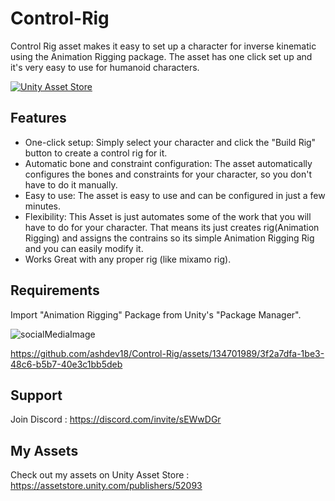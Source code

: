 # Control-Rig
Control Rig asset makes it easy to set up a character for inverse kinematic using the Animation Rigging package. The asset has one click set up and it's very easy to use for humanoid characters.

[![Unity Asset Store](https://img.shields.io/badge/Unity%20Asset%20Store-Link-blue)](https://link-to-your-asset-on-the-unity-asset-store)

## Features

- One-click setup: Simply select your character and click the "Build Rig" button to create a control rig for it.
- Automatic bone and constraint configuration: The asset automatically configures the bones and constraints for your character, so you don't have to do it manually.
- Easy to use: The asset is easy to use and can be configured in just a few minutes.
- Flexibility: This Asset is just automates some of the work that you will have to do for your character. That means its just creates rig(Animation Rigging) and assigns the contrains so its simple Animation Rigging Rig and you can easily modify it.
- Works Great with any proper rig (like mixamo rig).

## Requirements
Import "Animation Rigging" Package from Unity's "Package Manager".

![socialMediaImage](https://github.com/ashdev18/Control-Rig/assets/134701989/907140b2-1c77-4060-b5cd-31f984ed7bc1)

https://github.com/ashdev18/Control-Rig/assets/134701989/3f2a7dfa-1be3-48c6-b5b7-40e3c1bb5deb

## Support
Join Discord : https://discord.com/invite/sEWwDGr

## My Assets 
Check out my assets on Unity Asset Store : https://assetstore.unity.com/publishers/52093
